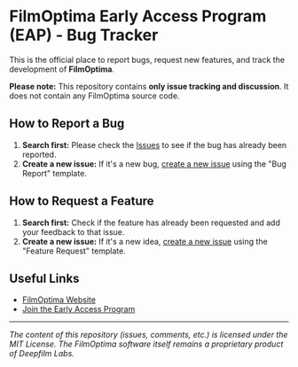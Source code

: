 # FilmOptima Early Access Program (EAP) - Bug Tracker

This is the official place to report bugs, request new features, and track the development of **FilmOptima**.

**Please note:** This repository contains **only issue tracking and discussion**. It does not contain any FilmOptima source code.

## How to Report a Bug

1.  **Search first:** Please check the [Issues](https://github.com/MatthiasJeuthe/FilmOptima-EAP/issues) to see if the bug has already been reported.
2.  **Create a new issue:** If it's a new bug, [create a new issue](https://github.com/MatthiasJeuthe/FilmOptima-EAP/issues/new/choose) using the "Bug Report" template.

## How to Request a Feature

1.  **Search first:** Check if the feature has already been requested and add your feedback to that issue.
2.  **Create a new issue:** If it's a new idea, [create a new issue](https://github.com/MatthiasJeuthe/FilmOptima-EAP/issues/new/choose) using the "Feature Request" template.

## Useful Links

*   [FilmOptima Website](https://www.filmoptima.com)
*   [Join the Early Access Program](https://www.filmoptima.com/eap)

---

*The content of this repository (issues, comments, etc.) is licensed under the MIT License. The FilmOptima software itself remains a proprietary product of Deepfilm Labs.*
